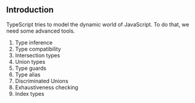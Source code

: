 ## Introduction

TypeScript tries to model the dynamic world of JavaScript.
To do that, we need some advanced tools.

1. Type inference
1. Type compatibility
1. Intersection types
1. Union types
1. Type guards
1. Type alias
1. Discriminated Unions
1. Exhaustiveness checking
1. Index types

